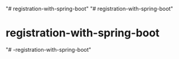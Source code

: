 "# registration-with-spring-boot" 
"# registration-with-spring-boot" 
# registration-with-spring-boot
"# -registration-with-spring-boot" 
